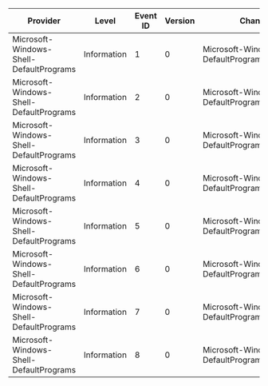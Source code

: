 Provider                                 |  Level        |  Event ID  |  Version  |  Channel                                             |  Task                                                   |  Opcode  |  Keyword  |  Message
-----------------------------------------|---------------|------------|-----------|------------------------------------------------------|---------------------------------------------------------|----------|-----------|---------
Microsoft-Windows-Shell-DefaultPrograms  |  Information  |  1         |  0        |  Microsoft-Windows-Shell-DefaultPrograms/Diagnostic  |  CPL_DefaultPrograms_Hub_SetYourDefaultProgramsClicks   |          |           |
Microsoft-Windows-Shell-DefaultPrograms  |  Information  |  2         |  0        |  Microsoft-Windows-Shell-DefaultPrograms/Diagnostic  |  CPL_DefaultPrograms_Hub_FileAssociationClicks          |          |           |
Microsoft-Windows-Shell-DefaultPrograms  |  Information  |  3         |  0        |  Microsoft-Windows-Shell-DefaultPrograms/Diagnostic  |  CPL_DefaultPrograms_Hub_AutoplayClicks                 |          |           |
Microsoft-Windows-Shell-DefaultPrograms  |  Information  |  4         |  0        |  Microsoft-Windows-Shell-DefaultPrograms/Diagnostic  |  CPL_DefaultPrograms_Hub_SpadClicks                     |          |           |
Microsoft-Windows-Shell-DefaultPrograms  |  Information  |  5         |  0        |  Microsoft-Windows-Shell-DefaultPrograms/Diagnostic  |  CPL_DefaultPrograms_ProgramsPage_SetAsDefaultClicks    |          |           |
Microsoft-Windows-Shell-DefaultPrograms  |  Information  |  6         |  0        |  Microsoft-Windows-Shell-DefaultPrograms/Diagnostic  |  CPL_DefaultPrograms_ProgramsPage_ChooseDefaultsClicks  |          |           |
Microsoft-Windows-Shell-DefaultPrograms  |  Information  |  7         |  0        |  Microsoft-Windows-Shell-DefaultPrograms/Diagnostic  |  CPL_DefaultPrograms_Advanced_SaveClicks                |          |           |
Microsoft-Windows-Shell-DefaultPrograms  |  Information  |  8         |  0        |  Microsoft-Windows-Shell-DefaultPrograms/Diagnostic  |  CPL_DefaultPrograms_Advanced_3rdPartyInvocations       |          |           |